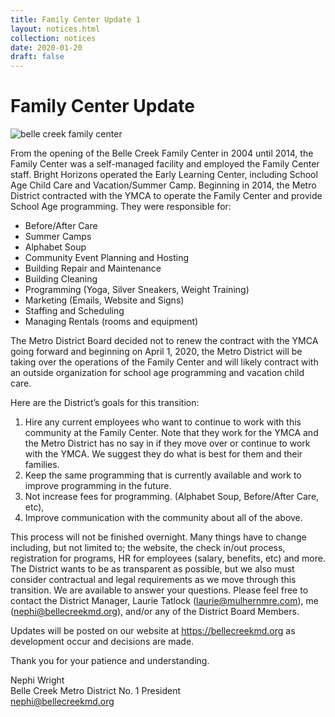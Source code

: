 ```yaml
---
title: Family Center Update 1
layout: notices.html
collection: notices
date: 2020-01-20
draft: false
---
```

# Family Center Update

![belle creek family center](/assets/2020/family_center_sign.png)

From the opening of the Belle Creek Family Center in 2004 until 2014, the Family Center was a self-managed facility and employed the Family Center staff.  Bright Horizons operated the Early Learning Center, including School Age Child Care and Vacation/Summer Camp.  Beginning in 2014, the Metro District contracted with the YMCA to operate the Family Center and provide School Age programming. They were responsible for: 
* Before/After Care
* Summer Camps
* Alphabet Soup
* Community Event Planning and Hosting
* Building Repair and Maintenance
* Building Cleaning
* Programming (Yoga, Silver Sneakers, Weight Training)
* Marketing (Emails, Website and Signs)
* Staffing and Scheduling
* Managing Rentals (rooms and equipment)

The Metro District Board decided not to renew the contract with the YMCA going forward and beginning on April 1, 2020, the Metro District will be taking over the operations of the Family Center and will likely contract with an outside organization for school age programming and vacation child care. 

Here are the District’s goals for this transition:
1. Hire any current employees who want to continue to work with this community at the Family Center.  Note that they work for the YMCA and the Metro District has no say in if they move over or continue to work with the YMCA. We suggest they do what is best for them and their families.
1. Keep the same programming that is currently available and work to improve programming in the future.
1. Not increase fees for programming.  (Alphabet Soup, Before/After Care, etc),
1. Improve communication with the community about all of the above.


This process will not be finished overnight.  Many things have to change including, but not limited to; the website, the check in/out process, registration for programs, HR for employees (salary, benefits, etc) and more. The District wants to be as transparent as possible, but we also must consider contractual and legal requirements as we move through this transition.  We are available to answer your questions. Please feel free to contact the District Manager, Laurie Tatlock (laurie@mulhernmre.com), me (nephi@bellecreekmd.org), and/or any of the District Board Members.

Updates will be posted on our website at https://bellecreekmd.org as development occur and decisions are made.

Thank you for your patience and understanding.

Nephi Wright<br />
Belle Creek Metro District No. 1 President<br />
nephi@bellecreekmd.org
